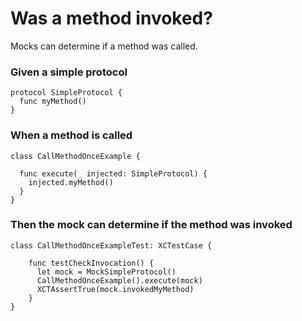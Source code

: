 # Was a method invoked?
Mocks can determine if a method was called.
### Given a simple protocol
```
protocol SimpleProtocol {
  func myMethod()
}
```
### When a method is called
```
class CallMethodOnceExample {

  func execute(_ injected: SimpleProtocol) {
    injected.myMethod()
  }
}
```
### Then the mock can determine if the method was invoked
```
class CallMethodOnceExampleTest: XCTestCase {

    func testCheckInvocation() {
      let mock = MockSimpleProtocol()
      CallMethodOnceExample().execute(mock)
      XCTAssertTrue(mock.invokedMyMethod)
    }
}
```
